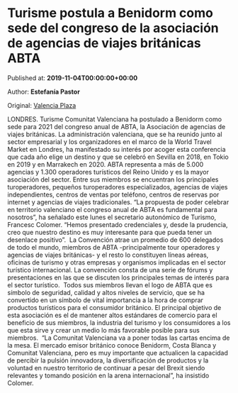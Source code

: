 
# Turisme postula a Benidorm como sede del congreso de la asociación de agencias de viajes británicas ABTA 

Published at: **2019-11-04T00:00:00+00:00**

Author: **Estefanía Pastor**

Original: [Valencia Plaza](https://valenciaplaza.com/turisme-postula-a-benidorm-como-sede-del-congreso-anual-de-la-asociacion-de-agencias-de-viajes-britanicas)

LONDRES. Turisme Comunitat Valenciana ha postulado a Benidorm como sede para 2021 del congreso anual de ABTA, la Asociación de agencias de viajes británicas. La administración valenciana, que se ha reunido junto al sector empresarial y los organizadores en el marco de la World Travel Market en Londres, ha manifestado su interés por acoger esta conferencia que cada año elige un destino y que se celebró en Sevilla en 2018, en Tokio en 2019 y en Marrakech en 2020.
ABTA representa a más de 5.000 agencias y 1.300 operadores turísticos del Reino Unido y es la mayor asociación del sector. Entre sus miembros se encuentran los principales turoperadores, pequeños turoperadores especializados, agencias de viajes independientes, centros de ventas por teléfono, centros de reservas por internet y agencias de viajes tradicionales.
“La propuesta de poder celebrar en territorio valenciano el congreso anual de ABTA es fundamental para nosotros”, ha señalado este lunes el secretario autonómico de Turismo, Francesc Colomer. “Hemos presentado credenciales y, desde la prudencia, creo que nuestro destino es muy interesante para que pueda tener un desenlace positivo”. 
La Convención atrae un promedio de 600 delegados de todo el mundo, miembros de ABTA -principalmente tour operadores y agencias de viajes británicas- y el resto lo constituyen líneas aéreas, oficinas de turismo y otras empresas y organismos implicadas en el sector turístico internacional. La convención consta de una serie de fórums y presentaciones en las que se discuten los principales temas de interés para el sector turístico. 
Todos sus miembros llevan el logo de ABTA que es símbolo de seguridad, calidad y altos niveles de servicio, que se ha convertido en un símbolo de vital importancia a la hora de comprar productos turísticos para el consumidor británico. El principal objetivo de esta asociación es el de mantener altos estándares de comercio para el beneficio de sus miembros, la industria del turismo y los consumidores a los que esta sirve y crear un medio lo más favorable posible para sus miembros. 
“La Comunitat Valenciana va a poner todas las cartas encima de la mesa. El mercado emisor británico conoce Benidorm, Costa Blanca y Comunitat Valenciana, pero es muy importante que actualicen la capacidad de percibir la pulsión innovadora, la diversificación de productos y la voluntad en nuestro territorio de continuar a pesar del Brexit siendo relevantes y tomando posición en la arena internacional”, ha insistido Colomer. 
